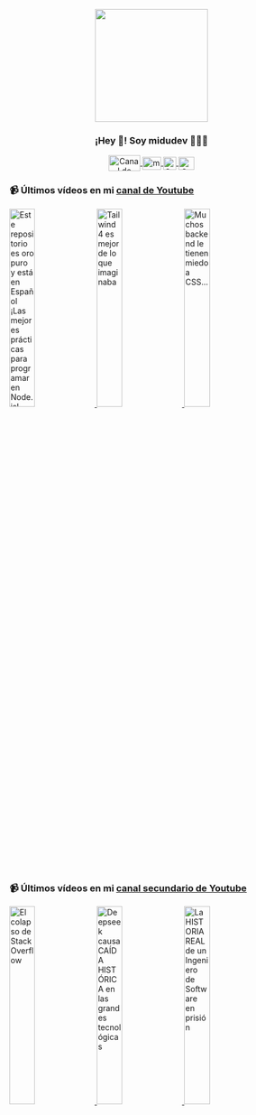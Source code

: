 <p align="center" width="300">
   <img align="center" width="200" src="https://user-images.githubusercontent.com/1561955/106762302-fda9de00-6635-11eb-99be-3ef744e60c0e.png" />
   <h3 align="center">¡Hey 👋! Soy midudev 👨🏻‍💻</h3>
</p>

<p align="center">
   <a href="https://twitch.tv/midudev" target="blank">
    <img align="center" src="https://upload.wikimedia.org/wikipedia/commons/c/ce/Twitch_logo_2019.svg" alt="Canal de Twitch de midudev" height="28px" width="56px" />
  </a>
  <span style="width: 8px;"> </span>
   <a href="https://youtube.com/midudev" target="blank">
    <img align="center" src="https://upload.wikimedia.org/wikipedia/commons/0/09/YouTube_full-color_icon_%282017%29.svg" alt="midudev" height="23px" width="33px" />
  </a>
  <span style="width: 8px;"> </span>
  <a href="https://instagram.com/midu.dev" target="blank">
    <img align="center" src="https://upload.wikimedia.org/wikipedia/commons/e/e7/Instagram_logo_2016.svg" alt="Canal de Instagram de midu.dev" height="23px" width="23px" />
  </a>
  <span style="width: 8px;"> </span>
  <a href="https://twitter.com/midudev" target="blank">
    <img align="center" src="https://upload.wikimedia.org/wikipedia/commons/thumb/6/6f/Logo_of_Twitter.svg/2491px-Logo_of_Twitter.svg.png" alt="Canal de Twitter de midudev" height="23px" width="28px" />
  </a>
</p>

### 📹 Últimos vídeos en mi [canal de Youtube](https://youtube.com/midudev?sub_confirmation=1)

<a href='https://youtu.be/YV8umc_pPo0' target='_blank'>
  <img width='30%' src='https://img.youtube.com/vi/YV8umc_pPo0/mqdefault.jpg' alt='Este repositorio es oro puro y está en Español
¡Las mejores prácticas para programar en Node.js!

✓' />
</a>
<a href='https://youtu.be/aWZkF-mxAyA' target='_blank'>
  <img width='30%' src='https://img.youtube.com/vi/aWZkF-mxAyA/mqdefault.jpg' alt='Tailwind 4 es mejor de lo que imaginaba' />
</a>
<a href='https://youtu.be/Vhl9_nHHRIo' target='_blank'>
  <img width='30%' src='https://img.youtube.com/vi/Vhl9_nHHRIo/mqdefault.jpg' alt='Muchos backend le tienen miedo a CSS...' />
</a>

### 📹 Últimos vídeos en mi [canal secundario de Youtube](https://youtube.com/midulive?sub_confirmation=1)

<a href='https://youtu.be/pLm4JPj-tUc' target='_blank'>
  <img width='30%' src='https://img.youtube.com/vi/pLm4JPj-tUc/mqdefault.jpg' alt='El colapso de Stack Overflow' />
</a>
<a href='https://youtu.be/GmEuz0uNpn4' target='_blank'>
  <img width='30%' src='https://img.youtube.com/vi/GmEuz0uNpn4/mqdefault.jpg' alt='Deepseek causa CAÍDA HISTÓRICA en las grandes tecnológicas' />
</a>
<a href='https://youtu.be/geMw0OZcaak' target='_blank'>
  <img width='30%' src='https://img.youtube.com/vi/geMw0OZcaak/mqdefault.jpg' alt='La HISTORIA REAL de un Ingeniero de Software en prisión' />
</a>